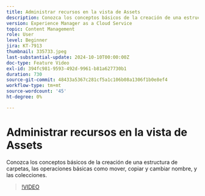 ```yaml
---
title: Administrar recursos en la vista de Assets
description: Conozca los conceptos básicos de la creación de una estructura de carpetas y las operaciones básicas como mover, copiar y cambiar nombre.
version: Experience Manager as a Cloud Service
topic: Content Management
role: User
level: Beginner
jira: KT-7913
thumbnail: 335733.jpeg
last-substantial-update: 2024-10-10T00:00:00Z
doc-type: Feature Video
exl-id: 394fc981-9593-492d-9961-b81a627730b1
duration: 730
source-git-commit: 48433a5367c281cf5a1c106b08a1306f1b0e8ef4
workflow-type: tm+mt
source-wordcount: '45'
ht-degree: 0%

---
```


# Administrar recursos en la vista de Assets

Conozca los conceptos básicos de la creación de una estructura de carpetas, las operaciones básicas como mover, copiar y cambiar nombre, y las colecciones.

>[!VIDEO](https://video.tv.adobe.com/v/3413849?quality=12&learn=on&captions=spa)
